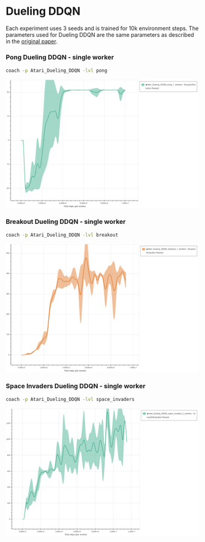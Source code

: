 # Dueling DDQN

Each experiment uses 3 seeds and is trained for 10k environment steps.
The parameters used for Dueling DDQN are the same parameters as described in the [original paper](https://arxiv.org/abs/1706.01502).

### Pong Dueling DDQN - single worker

```bash
coach -p Atari_Dueling_DDQN -lvl pong
```

<img src="pong_dueling_ddqn.png" alt="Pong Dueling DDQN" width="800"/>


### Breakout Dueling DDQN - single worker

```bash
coach -p Atari_Dueling_DDQN -lvl breakout
```

<img src="breakout_dueling_ddqn.png" alt="Breakout Dueling DDQN" width="800"/>


### Space Invaders Dueling DDQN - single worker

```bash
coach -p Atari_Dueling_DDQN -lvl space_invaders
```

<img src="space_invaders_dueling_ddqn.png" alt="Space Invaders Dueling DDQN" width="800"/>





